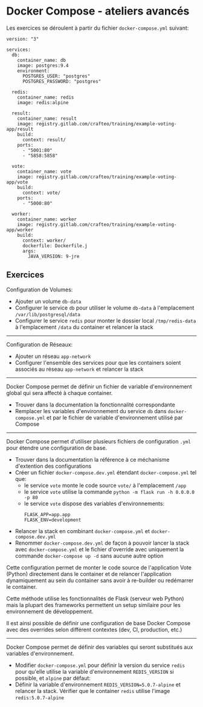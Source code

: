 # Docker Compose - ateliers avancés

Les exercices se déroulent à partir du fichier `docker-compose.yml` suivant:

```
version: "3"

services:
  db:
    container_name: db
    image: postgres:9.4
    environment:
      POSTGRES_USER: "postgres"
      POSTGRES_PASSWORD: "postgres"

  redis:
    container_name: redis
    image: redis:alpine

  result:
    container_name: result
    image: registry.gitlab.com/crafteo/training/example-voting-app/result
    build:
      context: result/
    ports:
      - "5001:80"
      - "5858:5858"

  vote:
    container_name: vote
    image: registry.gitlab.com/crafteo/training/example-voting-app/vote
    build:
      context: vote/
    ports:
      - "5000:80"

  worker:
    container_name: worker
    image: registry.gitlab.com/crafteo/training/example-voting-app/worker
    build:
      context: worker/
      dockerfile: Dockerfile.j
      args:
        JAVA_VERSION: 9-jre
```

## Exercices

Configuration de Volumes:

- Ajouter un volume `db-data`
- Configurer le service `db` pour utiliser le volume `db-data` à l'emplacement `/var/lib/postgresql/data`
- Configurer le service `redis` pour monter le dossier local `/tmp/redis-data` à l'emplacement `/data` du container et relancer la stack


---

Configuration de Réseaux:

- Ajouter un réseau `app-network`
- Configurer l'ensemble des services pour que les containers soient associés au réseau `app-network` et relancer la stack

---

Docker Compose permet de définir un fichier de variable d'environnement global qui sera affecté à chaque container. 

- Trouver dans la documentation la fonctionnalité correspondante
- Remplacer les variables d'environnement du service `db` dans `docker-compose.yml` et par le fichier de variable d'environnement utilisé par Compose

--- 

Docker Compose permet d'utiliser plusieurs fichiers de configuration `.yml` pour étendre une configuration de base.

- Trouver dans la documentation la référence à ce méchanisme d'extention des configurations
- Créer un fichier `docker-compose.dev.yml` étendant `docker-compose.yml` tel que:
  - le service `vote` monte le code source `vote/` à l'emplacement `/app`
  - le service `vote` utilise la commande `python -m flask run -h 0.0.0.0 -p 80`
  - le service `vote` dispose des variables d'environnements:
    ```
    FLASK_APP=app.app
    FLASK_ENV=development
    ```
- Relancer la stack en combinant `docker-compose.yml` et `docker-compose.dev.yml`
- Renommer `docker-compose.dev.yml` de façon à pouvoir lancer la stack avec `docker-compose.yml` et le fichier d'override avec uniquement la commande `docker-compose up -d` sans aucune autre option

Cette configuration permet de monter le code source de l'application Vote (Python) directement dans le container et de relancer l'application dynamiquement au sein du container sans avoir à re-builder ou redémarrer le container.

Cette méthode utilise les fonctionnalités de Flask (serveur web Python) mais la plupart des frameworks permettent un setup similaire pour les environnement de développement.

Il est ainsi possible de définir une configuration de base Docker Compose avec des overrides selon différent contextes (dev, CI, production, etc.)

---

Docker Compose permet de définir des variables qui seront substitués aux variables d'environnement.

- Modifier `docker-compose.yml` pour définir la version du service `redis` pour qu'elle utilise la variable d'environnement `REDIS_VERSION` si possible, et `alpine` par défaut:
- Définir la variable d'environnement `REDIS_VERSION=5.0.7-alpine` et relancer la stack. Vérifier que le container `redis` utilise l'image `redis:5.0.7-alpine`

